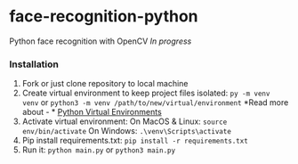 # face-recognition-python
Python face recognition with OpenCV
*In progress*

### Installation
1. Fork or just clone repository to local machine
2. Create virtual environment to keep project files isolated:
  `py -m venv venv` or
  `python3 -m venv /path/to/new/virtual/environment` 
  *Read more about - * [Python Virtual Environments](https://docs.python.org/3/library/venv.html)
3. Activate virtual environment:
  On MacOS & Linux: `source env/bin/activate`
  On Windows: `.\venv\Scripts\activate`
4. Pip install requirements.txt:
  `pip install -r requirements.txt`
5. Run it:
  `python main.py`
  or
  `python3 main.py`
